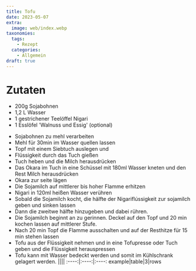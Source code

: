 ```yaml
---
title: Tofu
date: 2023-05-07
extra:
  image: web/index.webp
taxonomies:
  tags:
    - Rezept
  categories:
    - Allgemein
draft: true
---
```


# Zutaten
* 200g Sojabohnen
* 1,2 L Wasser
* 1 gestrichener Teelöffel Nigari
* 1 Esslöfel 'Walnuss und Essig' (optional)

- Sojabohnen zu mehl verarbeiten
- Mehl für 30min im Wasser quellen lassen
- Topf mit einem Siebtuch auslegen und 
- Flüssigkeit durch das Tuch gießen
- Tuch heben und die Milch herausdrücken
- Das Okara im Tuch in eine Schüssel mit 180ml Wasser kneten und den Rest Milch herausdrücken
- Okara zur seite lägen
- Die Sojamilch auf mittlerer bis hoher Flamme erhitzen
- Nigari in 120ml heißen Wasser verühren
- Sobald die Sojamilch kocht, die hälfte der Nigariflússigkeit zur sojamilch geben und sinken lassen
- Dann die zweitwe hälfte hinzugeben und dabei rühren.
- Die Sojamilch beginnt an zu gerinnen. Deckel auf den Topf und 20 min kochen lassen auf mittlerer Stufe.
- Nach 20 min Topf die Flamme ausschalten und auf der Resthitze für 15 min stehen lassen
- Tofu aus der Flüssigkeit nehmen und in eine Tofupresse oder Tuch geben und die Flüssigkeit herauspressen
- Tofu kann mit Wasser bedeckt werden und somit im Kühlschrank gelagert werden. 
||||
:----:|:----:|:----:
example|table|3|rows

